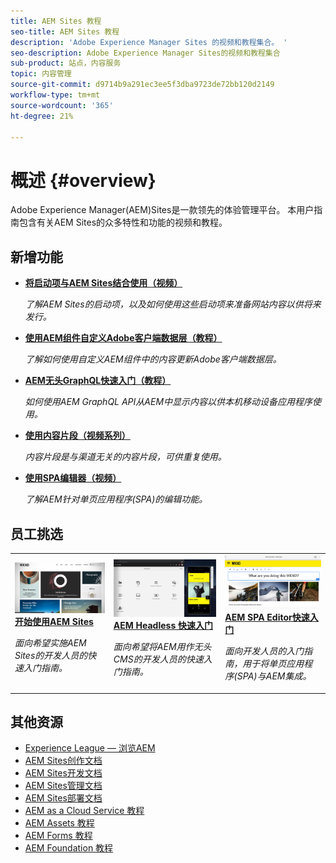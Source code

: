 ```yaml
---
title: AEM Sites 教程
seo-title: AEM Sites 教程
description: 'Adobe Experience Manager Sites 的视频和教程集合。 '
seo-description: Adobe Experience Manager Sites的视频和教程集合
sub-product: 站点，内容服务
topic: 内容管理
source-git-commit: d9714b9a291ec3ee5f3dba9723de72bb120d2149
workflow-type: tm+mt
source-wordcount: '365'
ht-degree: 21%

---
```



# 概述 {#overview}

Adobe Experience Manager(AEM)Sites是一款领先的体验管理平台。 本用户指南包含有关AEM Sites的众多特性和功能的视频和教程。

## 新增功能

* **[将启动项与AEM Sites结合使用（视频）](./page-authoring/launches.md)**

   *了解AEM Sites的启动项，以及如何使用这些启动项来准备网站内容以供将来发行。*

* **[使用AEM组件自定义Adobe客户端数据层（教程）](./integrations/adobe-client-data-layer/data-layer-customize.md)**

   *了解如何使用自定义AEM组件中的内容更新Adobe客户端数据层。*

* **[AEM无头GraphQL快速入门（教程）](https://experienceleague.adobe.com/docs/experience-manager-learn/getting-started-with-aem-headless/graphql/overview.html)**

   *如何使用AEM GraphQL API从AEM中显示内容以供本机移动设备应用程序使用。*

* **[使用内容片段（视频系列）](./content-fragments/content-fragments-feature-video-use.md)**

   *内容片段是与渠道无关的内容片段，可供重复使用。*

* **[使用SPA编辑器（视频）](./spa-editor/spa-editor-framework-feature-video-use.md)**

   *了解AEM针对单页应用程序(SPA)的编辑功能。*

## 员工挑选

<table>
<tr>
  <td>
    <a href="https://docs.adobe.com/content/help/en/experience-manager-learn/getting-started-wknd-tutorial-develop/overview.html">
      <img alt="AEM Sites - WKND 教程快速入门" src="./assets/aem-wknd-tutorial.png" />
    </a>
    <div>
      <a href="https://docs.adobe.com/content/help/en/experience-manager-learn/getting-started-wknd-tutorial-develop/overview.html">
    <strong>开始使用AEM Sites</strong>
    </a>
    </div>
    <p>
    <em>面向希望实施AEM Sites的开发人员的快速入门指南。</em>
    <p>
  </td>
  <td>
    <a href="https://docs.adobe.com/content/help/en/experience-manager-learn/getting-started-with-aem-headless/overview.html">
    <img alt="AEM Headless 快速入门" src="./assets/aem-headless-tutorial.png" />
    </a>
    <div>
    <a href="https://docs.adobe.com/content/help/en/experience-manager-learn/getting-started-with-aem-headless/overview.html">
    <strong>AEM Headless 快速入门</strong>
    </a>
    </div>
    <p>
    <em>面向希望将AEM用作无头CMS的开发人员的快速入门指南。</em>
    </p>
  </td>
  <td>
    <a href="https://docs.adobe.com/content/help/en/experience-manager-learn/spa-react-tutorial/overview.html">
      <img alt="AEM SPA Editor快速入门" src="./assets/aem-wknd-spa-editor-tutorial.png" />
    </a>
     <div>
      <a href="https://docs.adobe.com/content/help/en/experience-manager-learn/spa-react-tutorial/overview.html">
        <strong>AEM SPA Editor快速入门</strong>
      </a>
    </div>
    <p>
    <em>面向开发人员的入门指南，用于将单页应用程序(SPA)与AEM集成。</em>
    <p>
  </td>
</tr>
</table>

## 其他资源

* [Experience League — 浏览AEM](https://experienceleague.adobe.com/#recommended/solutions/experience-manager)
* [AEM Sites创作文档](https://helpx.adobe.com/experience-manager/6-5/sites/authoring/user-guide.html)
* [AEM Sites开发文档](https://helpx.adobe.com/experience-manager/6-5/sites/developing/user-guide.html)
* [AEM Sites管理文档](https://helpx.adobe.com/experience-manager/6-5/sites/administering/user-guide.html)
* [AEM Sites部署文档](https://helpx.adobe.com/experience-manager/6-5/sites/deploying/user-guide.html)
* [AEM as a Cloud Service 教程](/help/cloud-service/overview.md)
* [AEM Assets 教程](/help/assets/overview.md)
* [AEM Forms 教程](/help/forms/overview.md)
* [AEM Foundation 教程](/help/foundation/overview.md)
